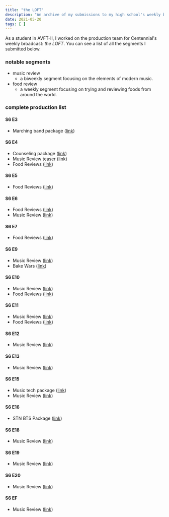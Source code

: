 ```yaml
---
title: "the LOFT"
description: "An archive of my submissions to my high school's weekly broadcast."
date: 2021-05-20
tags: [ ]
---
```

As a student in AVFT-II, I worked on the production team for Centennial's weekly broadcast: *the LOFT*. You can see a list of all the segments I submitted below.

### notable segments
+ music review
  + a biweekly segment focusing on the elements of modern music.
+ food review
  + a weekly segment focusing on trying and reviewing foods from around the world.

### complete production list
#### S6 E3
- Marching band package ([link](https://youtu.be/CBVY9kk8yh0?t=854))

#### S6 E4
- Counseling package ([link](https://youtu.be/MTzqRzY6nyY?t=100))
- Music Review teaser ([link](https://youtu.be/MTzqRzY6nyY?t=669))
- Food Reviews ([link](https://youtu.be/MTzqRzY6nyY?t=872))

#### S6 E5
- Food Reviews ([link](https://youtu.be/2qAAz3QB7yA?t=677))

#### S6 E6
- Food Reviews ([link](https://youtu.be/KhyFhN4-j5g?t=499))
- Music Review ([link](https://youtu.be/KhyFhN4-j5g?t=778))

#### S6 E7
- Food Reviews ([link](https://youtu.be/j8iqSsOb2BQ?t=1018))

#### S6 E9
- Music Review ([link](https://youtu.be/_F3wveUstLI?t=213))
- Bake Wars ([link](https://youtu.be/_F3wveUstLI?t=654))

#### S6 E10
- Music Review ([link](https://youtu.be/52_rhK8pEbc?t=417))
- Food Reviews ([link](https://youtu.be/52_rhK8pEbc?t=1120))

#### S6 E11
- Music Review ([link](https://youtu.be/HC6mFrg0hHQ?t=376))
- Food Reviews ([link](https://youtu.be/HC6mFrg0hHQ?t=1208))

#### S6 E12
- Music Review ([link](https://youtu.be/y_c4fRRLhpI?t=411))

#### S6 E13
- Music Review ([link](https://youtu.be/ZElFF1Ha77M?t=533))

#### S6 E15
- Music tech package ([link](https://youtu.be/hbGufT9CdFc?t=65))
- Music Review ([link](https://youtu.be/hbGufT9CdFc?t=709))

#### S6 E16
- STN BTS Package ([link](https://youtu.be/C9L-U523mUQ?t=271))

#### S6 E18
- Music Review ([link](https://youtu.be/PDSAhKonugg?t=730))

#### S6 E19
- Music Review ([link](https://youtu.be/bbaBIBS-mYU?t=341))

#### S6 E20
- Music Review ([link](https://youtu.be/rlHiuBI1GP4?t=473))

#### S6 EF
- Music Review ([link](https://youtu.be/njIJBNFbTYM?t=1774))